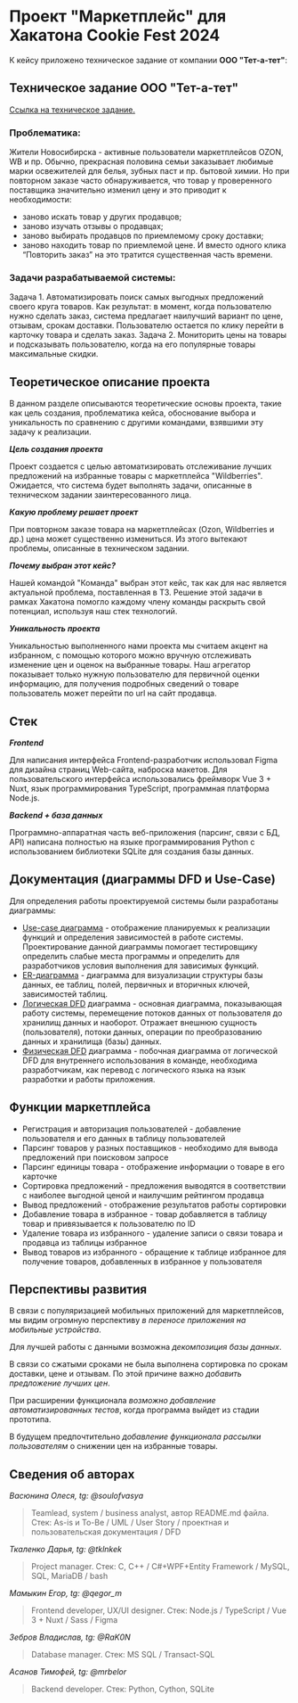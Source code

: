 # **Проект "Маркетплейс" для Хакатона Cookie Fest 2024**
К кейсу приложено техническое задание от компании __ООО "Тет-а-тет"__:
## __Техническое задание ООО "Тет-а-тет"__
[Ссылка на техническое задание.](https://docs.google.com/document/d/13FuwL3TOWsvzXE24evj188eex9dDCm3RIU3KN1NVCrI/edit?tab=t.0)
### Проблематика:
Жители Новосибирска - активные пользователи маркетплейсов OZON, WB и пр.
Обычно, прекрасная половина семьи заказывает любимые марки освежителей для белья, зубных паст и пр. бытовой химии. Но при повторном заказе часто обнаруживается, что товар у проверенного поставщика значительно изменил цену и это приводит к необходимости:
- заново искать товар у других продавцов;
- заново изучать отзывы о продавцах;
- заново выбирать продавцов по приемлемому сроку доставки;
- заново находить товар по приемлемой цене.
И вместо одного клика “Повторить заказ” на это тратится существенная часть времени.
### Задачи разрабатываемой системы:
Задача 1. Автоматизировать поиск самых выгодных предложений своего круга товаров.  Как результат: в момент, когда пользователю нужно сделать заказ,  система предлагает наилучший вариант по цене, отзывам, срокам доставки. Пользователю остается по клику перейти в карточку товара и сделать заказ.
Задача 2. Мониторить цены на товары и подсказывать пользователю, когда на его популярные товары максимальные скидки.
## __Теоретическое описание проекта__
В данном разделе описываются теоретические основы проекта, такие как цель создания, проблематика кейса, обоснование выбора и уникальность по сравнению с другими командами, взявшими эту задачу к реализации.

***Цель создания проекта***

Проект создается с целью автоматизировать отслеживание лучших предложений на избранные товары с маркетплейса "Wildberries". Ожидается, что система будет выполнять задачи, описанные в техническом задании заинтересованного лица.

***Какую проблему решает проект***

При повторном заказе товара на маркетплейсах (Ozon, Wildberries и др.) цена может существенно измениться. Из этого вытекают проблемы, описанные в техническом задании. 

***Почему выбран этот кейс?***

Нашей командой "Команда" выбран этот кейс, так как для нас является актуальной проблема, поставленная в ТЗ. Решение этой задачи в рамках Хакатона помогло каждому члену команды раскрыть свой потенциал, используя наш стек технологий.

***Уникальность проекта***

Уникальностью выполненного нами проекта мы считаем акцент на избранном, с помощью которого можно вручную отслеживать изменение цен и оценок на выбранные товары. Наш агрегатор показывает только нужную пользователю для первичной оценки информацию, для получения подробных сведений о товаре пользователь может перейти по url на сайт продавца.
## __Стек__

***Frontend***

Для написания интерфейса Frontend-разработчик использовал Figma для дизайна страниц Web-сайта, наброска макетов. Для пользовательского интерфейса использовались фреймворк Vue 3 + Nuxt, язык программирования TypeScript, программная платформа Node.js. 

***Backend + база данных***

Программно-аппаратная часть веб-приложения (парсинг, связи с БД, API) написана полностью на языке программирования Python с использованием библиотеки SQLite для создания базы данных.
## __Документация (диаграммы DFD и Use-Case)__
Для определения работы проектируемой системы были разработаны диаграммы: 
- [Use-case диаграмма](use-case.jpg) - отображение планируемых к реализации функций и определения зависимостей в работе системы. Проектирование данной диаграммы помогает тестировщику определить слабые места программы и определить для разработчиков условия выполнения для зависимых функций.
- [ER-диаграмма](er_edited.jpg) - диаграмма для визуализации структуры базы данных, ее таблиц, полей, первичных и вторичных ключей, зависимостей таблиц.
- [Логическая DFD](DFD-логическая.jpg) диаграмма - основная диаграмма, показывающая работу системы, перемещение потоков данных от пользователя до хранилищ данных и наоборот. Отражает внешнюю сущность (пользователя), потоки данных, операции по преобразованию данных и хранилища (базы) данных.
- [Физическая DFD](DFD-физическая.jpg) диаграмма - побочная диаграмма от логической DFD для внутреннего использования в команде, необходима разработчикам, как перевод с логического языка на язык разработки и работы приложения. 
## __Функции маркетплейса__
- Регистрация и авторизация пользователей - добавление пользователя и его данных в таблицу пользователей
- Парсинг товаров у разных поставщиков - необходимо для вывода предложений при поисковом запросе
- Парсинг единицы товара - отображение информации о товаре в его карточке
- Сортировка предложений - предложения выводятся в соответствии с наиболее выгодной ценой и наилучшим рейтингом продавца
- Вывод предложений - отображение результатов работы сортировки
- Добавление товара в избранное - товар добавляется в таблицу товар и привязывается к пользователю по ID
- Удаление товара из избранного - удаление записи о связи товара и продавца из таблицы избранное
- Вывод товаров из избранного - обращение к таблице избранное для получение товаров, добавленных в избранное у пользователя 
## __Перспективы развития__
В связи с популяризацией мобильных приложений для маркетплейсов, мы видим огромную перспективу _в переносе приложения на мобильные устройства_. 

Для лучшей работы с данными возможна _декомпозиция базы данных_. 

В связи со сжатыми сроками не была выполнена сортировка по срокам доставки, цене и отзывам. По этой причине важно _добавить предложение лучших цен_.

При расширении функционала _возможно добавление автоматизированных тестов_, когда программа выйдет из стадии прототипа. 

В будущем предпочтительно _добавление функционала рассылки пользователям_ о снижении цен на избранные товары.
## __Сведения об авторах__

_Васюнина Олеся, tg: @soulofvasya_

> Teamlead, system / business analyst, автор README.md файла. Стек: As-is и To-Be / UML / User Story / проектная и пользовательская документация / DFD

_Ткаленко Дарья, tg: @tklnkek_

> Project manager. Стек: C, C++ / C#+WPF+Entity Framework / MySQL, SQL, MariaDB / bash

_Мамыкин Егор, tg: @qegor_m_

> Frontend developer, UX/UI designer. Стек: Node.js / TypeScript / Vue 3 + Nuxt / Sass / Figma

_Зебров Владислав, tg: @RaK0N_

> Database manager. Стек: MS SQL / Transact-SQL

_Асанов Тимофей, tg: @mrbelor_

> Backend developer. Стек: Python, Cython, SQLite
